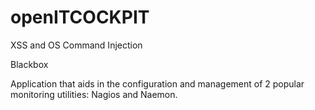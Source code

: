 # openITCOCKPIT

XSS and OS Command Injection

Blackbox 

Application that aids in the configuration and management of 2 popular monitoring utilities: Nagios and Naemon.